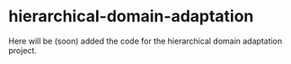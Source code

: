 # hierarchical-domain-adaptation

Here will be (soon) added the code for the hierarchical domain adaptation project.
